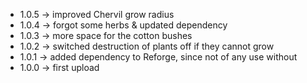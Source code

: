 * 1.0.5 -> improved Chervil grow radius
* 1.0.4 -> forgot some herbs & updated dependency
* 1.0.3 -> more space for the cotton bushes
* 1.0.2 -> switched destruction of plants off if they cannot grow
* 1.0.1 -> added dependency to Reforge, since not of any use without
* 1.0.0 -> first upload
